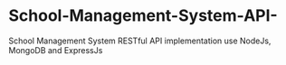 # School-Management-System-API-
School Management System RESTful API implementation use NodeJs, MongoDB and ExpressJs 

